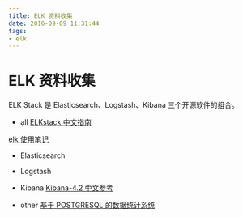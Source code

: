 ```yaml
---
title: ELK 资料收集
date: 2016-09-09 11:31:44
tags: 
- elk
---
```

# ELK 资料收集

ELK Stack 是 Elasticsearch、Logstash、Kibana 三个开源软件的组合。

+ all
[ELKstack 中文指南](http://kibana.logstash.es/content/)

[elk 使用笔记](https://github.com/kikiyou/log/tree/master/elk)

+ Elasticsearch

+ Logstash

+ Kibana
[Kibana-4.2 中文参考](http://7xw819.com1.z0.glb.clouddn.com/Kibana-4.2-Reference_chinese.pdf)



+ other
[基于 POSTGRESQL 的数据统计系统](http://www.wklken.me/posts/2014/11/16/unit-statistics-system.html)